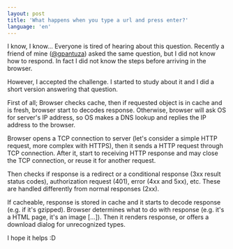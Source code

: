 ```yaml
---
layout: post
title: 'What happens when you type a url and press enter?'
language: 'en'
---
```


I know, I know... Everyone is tired of hearing about this question. Recently a friend of mine ([@gpantuza](https://twitter.com/gpantuza)) asked the same question, but I did not know how to respond. In fact I did not know the steps before arriving in the browser.

However, I accepted the challenge. I started to study about it and I did a short version answering that question.

First of all; Browser checks cache, then if requested object is in cache and is fresh, browser start to decodes response. Otherwise, browser will ask OS for server's IP address, so OS makes a DNS lookup and replies the IP address to the browser.

Browser opens a TCP connection to server (let's consider a simple HTTP request, more complex with HTTPS), then it sends a HTTP request through TCP connection. After it, start to receiving HTTP response and may close the TCP connection, or reuse it for another request.

Then checks if response is a redirect or a conditional response (3xx result status codes), authorization request (401), error (4xx and 5xx), etc. These are handled differently from normal responses (2xx).

If cacheable, response is stored in cache and it starts to decode response (e.g. if it's gzipped). Browser determines what to do with response (e.g. it's a HTML page, it's an image [...]). Then it renders response, or offers a download dialog for unrecognized types.

I hope it helps :D